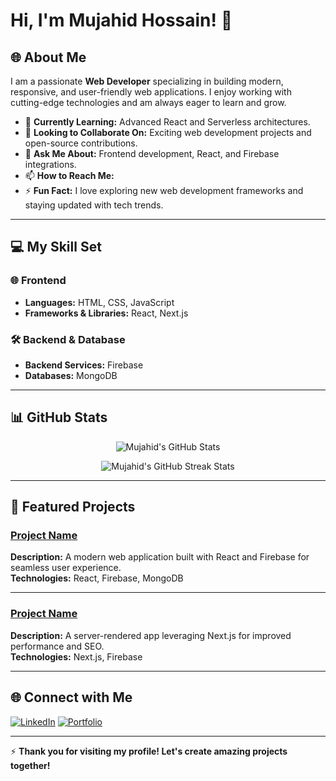 # Hi, I'm Mujahid Hossain! 👋

## 🌐 About Me
I am a passionate **Web Developer** specializing in building modern, responsive, and user-friendly web applications. I enjoy working with cutting-edge technologies and am always eager to learn and grow.

- 🌱 **Currently Learning:** Advanced React and Serverless architectures.
- 👯 **Looking to Collaborate On:** Exciting web development projects and open-source contributions.
- 💬 **Ask Me About:** Frontend development, React, and Firebase integrations.
- 📫 **How to Reach Me:** 
- ⚡ **Fun Fact:** I love exploring new web development frameworks and staying updated with tech trends.

---

## 💻 My Skill Set
### 🌐 Frontend
- **Languages:** HTML, CSS, JavaScript
- **Frameworks & Libraries:** React, Next.js

### 🛠️ Backend & Database
- **Backend Services:** Firebase
- **Databases:** MongoDB

---

## 📊 GitHub Stats
<p align="center">
  <img src="https://github-readme-stats.vercel.app/api?username=mujahidhossain&show_icons=true&theme=radical" alt="Mujahid's GitHub Stats" />
</p>
<p align="center">
  <img src="https://github-readme-streak-stats.herokuapp.com/?user=mujahidhossain&theme=radical" alt="Mujahid's GitHub Streak Stats" />
</p>

---

## 📁 Featured Projects
### [Project Name](https://github.com/mujahidhossain/projectname)
**Description:** A modern web application built with React and Firebase for seamless user experience.  
**Technologies:** React, Firebase, MongoDB

---

### [Project Name](https://github.com/mujahidhossain/projectname)
**Description:** A server-rendered app leveraging Next.js for improved performance and SEO.  
**Technologies:** Next.js, Firebase

---

## 🌐 Connect with Me
[![LinkedIn](https://img.shields.io/badge/LinkedIn-%20Connect-blue?style=flat-square&logo=linkedin)](https://linkedin.com/in/mujahidhossain)
[![Portfolio](https://img.shields.io/badge/Portfolio-%20Visit-%23f65e85?style=flat-square&logo=firefox)](https://mujahidportfolio.com)

---

⚡ **Thank you for visiting my profile! Let's create amazing projects together!**
